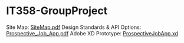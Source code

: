 # IT358-GroupProject

Site Map: [SiteMap.pdf](Design/Views/SiteMap.pdf)
Design Standards & API Options: [Prospective_Job_App.pdf](Design/Prospective_Job_App.pdf)
Adobe XD Prototype: [ProspectiveJobApp.xd](Design/ProspectiveJobApp.xd)
